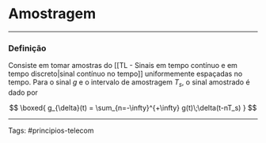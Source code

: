 # Amostragem

---

### Definição

Consiste em tomar amostras do [[TL - Sinais em tempo contínuo e em tempo discreto|sinal contínuo no tempo]] uniformemente espaçadas no tempo. Para o sinal $g$ e o intervalo de amostragem $T_s$, o sinal amostrado é dado por  

$$ \boxed{
g_{\delta}(t) = \sum_{n=-\infty}^{+\infty} g(t)\;\delta(t-nT_s)
} 
$$

---

Tags: #principios-telecom 
